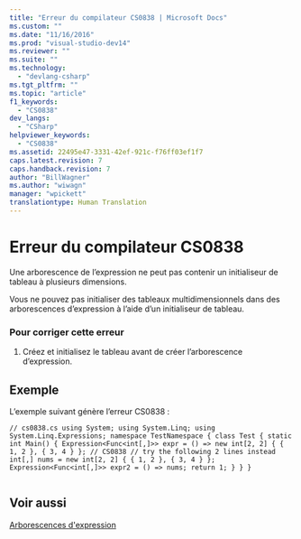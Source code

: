 ```yaml
---
title: "Erreur du compilateur CS0838 | Microsoft Docs"
ms.custom: ""
ms.date: "11/16/2016"
ms.prod: "visual-studio-dev14"
ms.reviewer: ""
ms.suite: ""
ms.technology: 
  - "devlang-csharp"
ms.tgt_pltfrm: ""
ms.topic: "article"
f1_keywords: 
  - "CS0838"
dev_langs: 
  - "CSharp"
helpviewer_keywords: 
  - "CS0838"
ms.assetid: 22495e47-3331-42ef-921c-f76ff03ef1f7
caps.latest.revision: 7
caps.handback.revision: 7
author: "BillWagner"
ms.author: "wiwagn"
manager: "wpickett"
translationtype: Human Translation
---
```

# Erreur du compilateur CS0838
Une arborescence de l’expression ne peut pas contenir un initialiseur de tableau à plusieurs dimensions.  
  
 Vous ne pouvez pas initialiser des tableaux multidimensionnels dans des arborescences d’expression à l’aide d’un initialiseur de tableau.  
  
### Pour corriger cette erreur  
  
1.  Créez et initialisez le tableau avant de créer l’arborescence d’expression.  
  
## Exemple  
 L’exemple suivant génère l’erreur CS0838 :  
  
```  
// cs0838.cs using System; using System.Linq; using System.Linq.Expressions; namespace TestNamespace { class Test { static int Main() { Expression<Func<int[,]>> expr = () => new int[2, 2] { { 1, 2 }, { 3, 4 } }; // CS0838 // try the following 2 lines instead int[,] nums = new int[2, 2] { { 1, 2 }, { 3, 4 } }; Expression<Func<int[,]>> expr2 = () => nums; return 1; } } }  
  
```  
  
## Voir aussi  
 [Arborescences d'expression](../Topic/Expression%20Trees%20\(C%23%20and%20Visual%20Basic\).md)